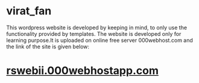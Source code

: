 # virat_fan
This wordpress website is developed by keeping in mind, to only use the functionality provided by templates.
The website is developed only for learning purpose.It is uploaded on online free server 000webhost.com and the link of the site is given below:

# <a href="https://rswebii.000webhostapp.com">rswebii.000webhostapp.com</a>

